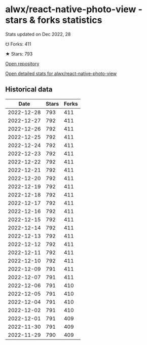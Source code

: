 # alwx/react-native-photo-view - stars & forks statistics

Stats updated on Dec 2022, 28

☋ Forks: 411

★ Stars: 793

[Open repository](https://github.com/alwx/react-native-photo-view)

[Open detailed stats for alwx/react-native-photo-view](https://reviewgithub.com/rep/alwx/react-native-photo-view)

## Historical data
| Date | Stars | Forks |
|------|-------|-------|
| 2022-12-28 | 793 | 411 | 
| 2022-12-27 | 792 | 411 | 
| 2022-12-26 | 792 | 411 | 
| 2022-12-25 | 792 | 411 | 
| 2022-12-24 | 792 | 411 | 
| 2022-12-23 | 792 | 411 | 
| 2022-12-22 | 792 | 411 | 
| 2022-12-21 | 792 | 411 | 
| 2022-12-20 | 792 | 411 | 
| 2022-12-19 | 792 | 411 | 
| 2022-12-18 | 792 | 411 | 
| 2022-12-17 | 792 | 411 | 
| 2022-12-16 | 792 | 411 | 
| 2022-12-15 | 792 | 411 | 
| 2022-12-14 | 792 | 411 | 
| 2022-12-13 | 792 | 411 | 
| 2022-12-12 | 792 | 411 | 
| 2022-12-11 | 792 | 411 | 
| 2022-12-10 | 792 | 411 | 
| 2022-12-09 | 791 | 411 | 
| 2022-12-07 | 791 | 411 | 
| 2022-12-06 | 791 | 410 | 
| 2022-12-05 | 791 | 410 | 
| 2022-12-04 | 791 | 410 | 
| 2022-12-02 | 791 | 410 | 
| 2022-12-01 | 791 | 409 | 
| 2022-11-30 | 791 | 409 | 
| 2022-11-29 | 790 | 409 | 

